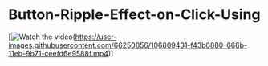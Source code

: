 # Button-Ripple-Effect-on-Click-Using

[![Watch the video](![Screenshot_1](https://user-images.githubusercontent.com/66250856/106811691-fc48d780-666e-11eb-80a9-f4b0a39af0f6.png))(https://user-images.githubusercontent.com/66250856/106809431-f43b6880-666b-11eb-9b71-ceefd6e9588f.mp4)]
